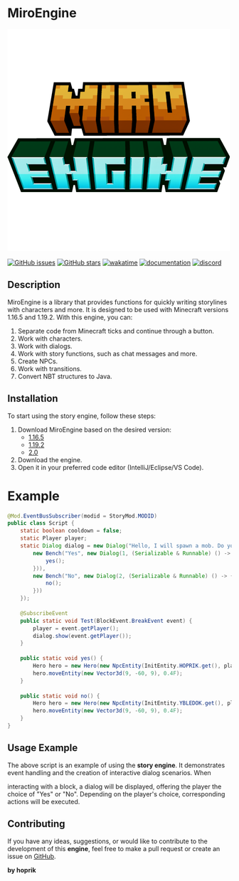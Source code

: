 # MiroEngine

[![Minecraft](https://github.com/hoprik/MiroEngine/blob/information/minecraft_title.png)]()

[![GitHub issues](https://img.shields.io/github/issues/hoprik/MiroEngine)](https://github.com/hoprik/MiroEngine/issues)
[![GitHub stars](https://img.shields.io/github/stars/hoprik/MiroEngine)](https://github.com/hoprik/MiroEngine/stargazers)
[![wakatime](https://wakatime.com/badge/user/dfcbe794-c409-4097-a53e-aedc2d8b21d6/project/475de062-7bf0-41c8-8c61-e3049b8d6f47.svg)]()
[![documentation](https://img.shields.io/badge/documentation-8A2BE2)](https://hoprik.github.io/MiroDocumentation/)
[![discord](https://img.shields.io/discord/1107386749346398369)]()

## Description

MiroEngine is a library that provides functions for quickly writing storylines with characters and more. It is designed to be used with Minecraft versions 1.16.5 and 1.19.2. With this engine, you can:

1. Separate code from Minecraft ticks and continue through a button.
2. Work with characters.
3. Work with dialogs.
4. Work with story functions, such as chat messages and more.
5. Create NPCs.
6. Work with transitions.
7. Convert NBT structures to Java.

## Installation

To start using the story engine, follow these steps:

1. Download MiroEngine based on the desired version:
    - [1.16.5](https://github.com/hoprik/MiroEngine/tree/1.16.5)
    - [1.19.2](https://github.com/hoprik/MiroEngine/tree/1.19.2)
    - [2.0](https://www.youtube.com/watch?v=dQw4w9WgXcQ)
2. Download the engine.
3. Open it in your preferred code editor (IntelliJ/Eclipse/VS Code).

# Example

```java
@Mod.EventBusSubscriber(modid = StoryMod.MODID)
public class Script {
    static boolean cooldown = false;
    static Player player;
    static Dialog dialog = new Dialog("Hello, I will spawn a mob. Do you want it?", new Bench[]{
        new Bench("Yes", new Dialog(1, (Serializable & Runnable) () -> {
            yes();
        })),
        new Bench("No", new Dialog(2, (Serializable & Runnable) () -> {
            no();
        }))
    });

    @SubscribeEvent
    public static void Test(BlockEvent.BreakEvent event) {
        player = event.getPlayer();
        dialog.show(event.getPlayer());
    }

    public static void yes() {
        Hero hero = new Hero(new NpcEntity(InitEntity.HOPRIK.get(), player.level), new BlockPos(0, -60, 0));
        hero.moveEntity(new Vector3d(9, -60, 9), 0.4F);
    }

    public static void no() {
        Hero hero = new Hero(new NpcEntity(InitEntity.YBLEDOK.get(), player.level), new BlockPos(0, -60, 0));
        hero.moveEntity(new Vector3d(9, -60, 9), 0.4F);
    }
}
```

## Usage Example

The above script is an example of using the **story engine**. It demonstrates event handling and the creation of interactive dialog scenarios. When

 interacting with a block, a dialog will be displayed, offering the player the choice of "Yes" or "No". Depending on the player's choice, corresponding actions will be executed.

## Contributing

If you have any ideas, suggestions, or would like to contribute to the development of this **engine**, feel free to make a pull request or create an issue on [GitHub](https://github.com/hoprik/MiroEngine/issues).



**by hoprik**
